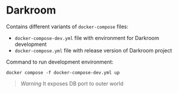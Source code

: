 # Darkroom
Contains different variants of `docker-compose` files:
 - `docker-compose-dev.yml` file with environment for Darkroom development
 - `docker-compose.yml` file with release version of Darkroom project

Command to run development environment:
```
docker compose -f docker-compose-dev.yml up
```
> *Warning*
> It exposes DB port to outer world